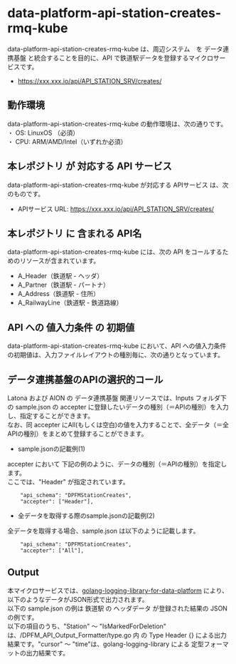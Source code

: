 # data-platform-api-station-creates-rmq-kube
data-platform-api-station-creates-rmq-kube は、周辺システム　を データ連携基盤 と統合することを目的に、API で鉄道駅データを登録するマイクロサービスです。

* https://xxx.xxx.io/api/API_STATION_SRV/creates/

## 動作環境
data-platform-api-station-creates-rmq-kube の動作環境は、次の通りです。  
・ OS: LinuxOS （必須）  
・ CPU: ARM/AMD/Intel（いずれか必須）  

## 本レポジトリ が 対応する API サービス
data-platform-api-station-creates-rmq-kube が対応する APIサービス は、次のものです。

* APIサービス URL: https://xxx.xxx.io/api/API_STATION_SRV/creates/

## 本レポジトリ に 含まれる API名
data-platform-api-station-creates-rmq-kube には、次の API をコールするためのリソースが含まれています。  

* A_Header（鉄道駅 - ヘッダ）
* A_Partner（鉄道駅 - パートナ）
* A_Address（鉄道駅 - 住所）
* A_RailwayLine（鉄道駅 - 鉄道路線）

## API への 値入力条件 の 初期値
data-platform-api-station-creates-rmq-kube において、API への値入力条件の初期値は、入力ファイルレイアウトの種別毎に、次の通りとなっています。  

## データ連携基盤のAPIの選択的コール
Latona および AION の データ連携基盤 関連リソースでは、Inputs フォルダ下の sample.json の accepter に登録したいデータの種別（＝APIの種別）を入力し、指定することができます。  
なお、同 accepter にAll(もしくは空白)の値を入力することで、全データ（＝全APIの種別）をまとめて登録することができます。  

* sample.jsonの記載例(1)  

accepter において 下記の例のように、データの種別（＝APIの種別）を指定します。  
ここでは、"Header" が指定されています。    
  
```
	"api_schema": "DPFMStationCreates",
	"accepter": ["Header"],
```
  
* 全データを取得する際のsample.jsonの記載例(2)  

全データを取得する場合、sample.json は以下のように記載します。  

```
	"api_schema": "DPFMStationCreates",
	"accepter": ["All"],
```

## Output  
本マイクロサービスでは、[golang-logging-library-for-data-platform](https://github.com/latonaio/golang-logging-library-for-data-platform) により、以下のようなデータがJSON形式で出力されます。  
以下の sample.json の例は 鉄道駅 の ヘッダデータ が登録された結果の JSON の例です。  
以下の項目のうち、"Station" ～ "IsMarkedForDeletion" は、/DPFM_API_Output_Formatter/type.go 内 の Type Header {} による出力結果です。"cursor" ～ "time"は、golang-logging-library による 定型フォーマットの出力結果です。  

```
```
